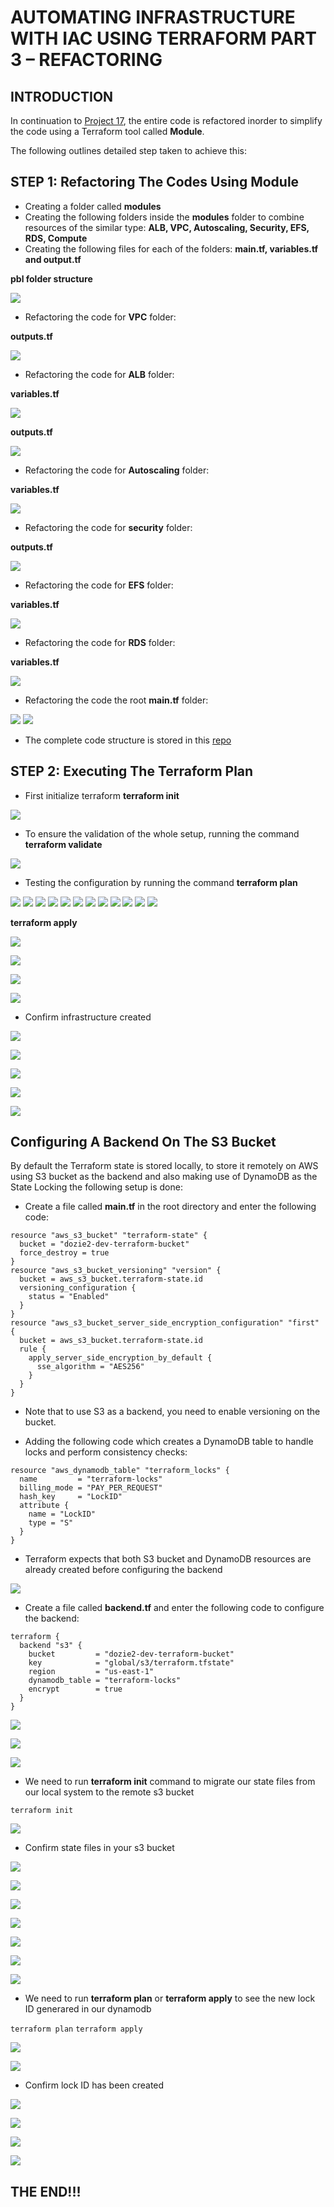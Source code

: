 # AUTOMATING INFRASTRUCTURE WITH IAC USING TERRAFORM PART 3 – REFACTORING
## INTRODUCTION
In continuation to [Project 17](https://github.com/nicedozie4u/Project17/blob/main/project17.md), the entire code is refactored inorder to simplify the code using a Terraform tool called **Module**.

The following outlines detailed step taken to achieve this:


## STEP 1: Refactoring The Codes Using Module

- Creating a folder called **modules**
- Creating the following folders inside the **modules** folder to combine resources of the similar type: **ALB, VPC, Autoscaling, Security, EFS, RDS, Compute**
- Creating the following files for each of the folders: **main.tf, variables.tf and output.tf**

**pbl folder structure**

![](./images/module00.png)

- Refactoring the code for **VPC** folder:

**outputs.tf**

![](./images/vpc%20output.png)

- Refactoring the code for **ALB** folder:

**variables.tf**

![](./images/alb%20variables.png)

**outputs.tf**

![](./images/alb%20outputs.png)

- Refactoring the code for **Autoscaling** folder:

**variables.tf**

![](./images/autoscaling%20variables.png)

- Refactoring the code for **security** folder:

**outputs.tf**

![](./images/security%20outputs.png)

- Refactoring the code for **EFS** folder:

**variables.tf**

![](./images/efs%20variables.png)

- Refactoring the code for **RDS** folder:

**variables.tf**

![](./images/rds%20variables.png)

- Refactoring the code the root **main.tf** folder:

![](./images/root%20main.png)
![](./images/root%20main02.png)

- The complete code structure is stored in this [repo](https://github.com/nicedozie4u/PBL-project-18)

## STEP 2: Executing The Terraform Plan

- First initialize terraform
**terraform init**

![](./images/terraform%20init.png)

- To ensure the validation of the whole setup, running the command **terraform validate**

![](./images/terraform%20validate.png)

- Testing the configuration by running the command **terraform plan**

![](./images/terraform%20plan01.png)
![](./images/terraform%20plan02.png)
![](./images/terraform%20plan03.png)
![](./images/terraform%20plan04.png)
![](./images/terraform%20plan05.png)
![](./images/terraform%20plan06.png)
![](./images/terraform%20plan07.png)
![](./images/terraform%20plan08.png)
![](./images/terraform%20plan09.png)
![](./images/terraform%20plan10.png)
![](./images/terraform%20plan11.png)
![](./images/terraform%20plan11.png)

**terraform apply**

![](./images/terraform%20apply00.png)

![](./images/terraform%20apply01.png)

![](./images/terraform%20apply03.png)

![](./images/terraform%20apply%20complete.png)

- Confirm infrastructure created 

![](./images/ec2-instances.png)

![](./images/sg.png)

![](./images/vpc.png)

![](./images/subnets.png)

![](./images/rtb.png)



## Configuring A Backend On The S3 Bucket
By default the Terraform state is stored locally, to store it remotely on AWS using S3 bucket as the backend and also making use of DynamoDB as the State Locking the following setup is done:
- Create a file called **main.tf** in the root directory and enter the following code:
```
resource "aws_s3_bucket" "terraform-state" {
  bucket = "dozie2-dev-terraform-bucket"
  force_destroy = true
}
resource "aws_s3_bucket_versioning" "version" {
  bucket = aws_s3_bucket.terraform-state.id
  versioning_configuration {
    status = "Enabled"
  }
}
resource "aws_s3_bucket_server_side_encryption_configuration" "first" {
  bucket = aws_s3_bucket.terraform-state.id
  rule {
    apply_server_side_encryption_by_default {
      sse_algorithm = "AES256"
    }
  }
}
```
- Note that to use S3 as a backend, you need to enable versioning on the bucket.

- Adding the following code which creates a DynamoDB table to handle locks and perform consistency checks:
```
resource "aws_dynamodb_table" "terraform_locks" {
  name         = "terraform-locks"
  billing_mode = "PAY_PER_REQUEST"
  hash_key     = "LockID"
  attribute {
    name = "LockID"
    type = "S"
  }
}
```
- Terraform expects that both S3 bucket and DynamoDB resources are already created before configuring the backend

![](./images/create%20s3bucket.png)


- Create a file called **backend.tf** and enter the following code to configure the backend:
```
terraform {
  backend "s3" {
    bucket         = "dozie2-dev-terraform-bucket"
    key            = "global/s3/terraform.tfstate"
    region         = "us-east-1"
    dynamodb_table = "terraform-locks"
    encrypt        = true
  }
}
```

![](./images/create%20backend%20file.png)


![](./images/s3-bucket%20created.png)

![](./images/dynamodb%20table.png)

- We need to run **terraform init** command to migrate our state files from our local system to the remote s3 bucket

`terraform init`

![](./images/final%20terraform%20init.png)

- Confirm state files in your s3 bucket

![](./images/final%20bucket%20object.png)

![](./images/final%20bucket%20object02.png)

![](./images/terraform%20tfstate.png)

![](./images/terraform%20state02.png)

![](./images/terraform%20state03.png)

![](./images/terraform%20state%20header.png)

![](./images/terraform%20state%20json.png)

- We need to run **terraform plan** or **terraform apply** to see the new lock ID generared in our dynamodb

`terraform plan`
`terraform apply`

![](./images/dynamodb%20item.png)



![](./images/terraform%20plan%20finale.png)

- Confirm lock ID has been created

![](./images/dynamodb%20item%20final.png)

![](./images/terraform%20init%20before%20destroy.png)

![](./images/terraform%20destroy.png)

![](./images/destroy%20complete.png)

## THE END!!!
